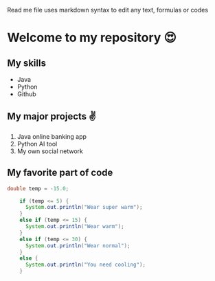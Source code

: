 Read me file uses markdown syntax to edit any text, formulas or codes

# Welcome to my repository 😍

## My skills
- Java
- Python
- Github

## My major projects ✌
1. Java online banking app
2. Python AI tool
3. My own social network

## My favorite part of code
```java
double temp = -15.0;

    if (temp <= 5) {
      System.out.println("Wear super warm");
    }
    else if (temp <= 15) {
      System.out.println("Wear warm");
    }
    else if (temp <= 30) {
      System.out.println("Wear normal");
    }
    else {
      System.out.println("You need cooling");
    }
```

